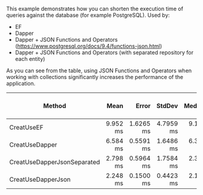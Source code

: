 This example demonstrates how you can shorten the execution time of queries against the database (for example  PostgreSQL).
Used by:

- EF
- Dapper
- Dapper + JSON Functions and Operators (https://www.postgresql.org/docs/9.4/functions-json.html)
- Dapper + JSON Functions and Operators (with separated repository for each entity)

As you can see from the table, using JSON Functions and Operators when working with collections significantly increases the performance of the application.


|                      Method |     Mean |     Error |    StdDev |   Median | Gen 0 | Gen 1 | Gen 2 | Allocated | Completed Work Items | Lock Contentions |
|---------------------------- |---------:|----------:|----------:|---------:|------:|------:|------:|----------:|---------------------:|-----------------:|
|                  CreatUseEF | 9.952 ms | 1.6265 ms | 4.7959 ms | 9.103 ms |     - |     - |     - |  3,827 KB |               4.0000 |                - |
|              CreatUseDapper | 6.584 ms | 0.5591 ms | 1.6486 ms | 6.305 ms |     - |     - |     - |    189 KB |              22.0000 |                - |
| CreatUseDapperJsonSeparated | 2.798 ms | 0.5964 ms | 1.7584 ms | 2.314 ms |     - |     - |     - |     42 KB |               4.0000 |                - |
|          CreatUseDapperJson | 2.248 ms | 0.1500 ms | 0.4423 ms | 2.132 ms |     - |     - |     - |     37 KB |               2.0000 |                - |
